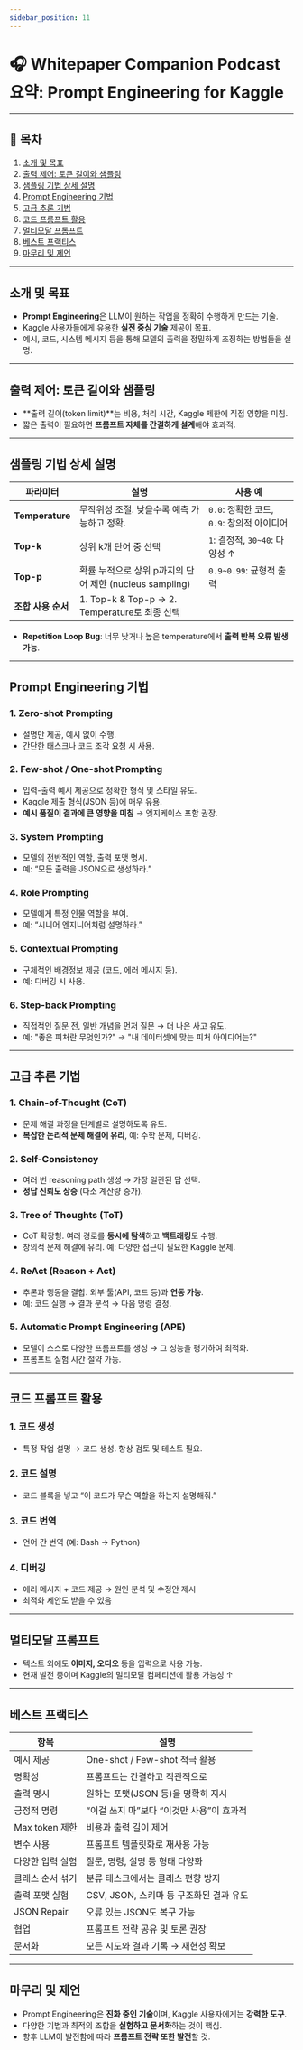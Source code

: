 ```yaml
---
sidebar_position: 11
---
```


# 🎧 Whitepaper Companion Podcast 요약: Prompt Engineering for Kaggle
---

## 📑 목차
1. [소개 및 목표](#소개-및-목표)
2. [출력 제어: 토큰 길이와 샘플링](#출력-제어-토큰-길이와-샘플링)
3. [샘플링 기법 상세 설명](#샘플링-기법-상세-설명)
4. [Prompt Engineering 기법](#prompt-engineering-기법)
5. [고급 추론 기법](#고급-추론-기법)
6. [코드 프롬프트 활용](#코드-프롬프트-활용)
7. [멀티모달 프롬프트](#멀티모달-프롬프트)
8. [베스트 프랙티스](#베스트-프랙티스)
9. [마무리 및 제언](#마무리-및-제언)

---

## 소개 및 목표

- **Prompt Engineering**은 LLM이 원하는 작업을 정확히 수행하게 만드는 기술.
- Kaggle 사용자들에게 유용한 **실전 중심 기술** 제공이 목표.
- 예시, 코드, 시스템 메시지 등을 통해 모델의 출력을 정밀하게 조정하는 방법들을 설명.

---

## 출력 제어: 토큰 길이와 샘플링

- **출력 길이(token limit)**는 비용, 처리 시간, Kaggle 제한에 직접 영향을 미침.
- 짧은 출력이 필요하면 **프롬프트 자체를 간결하게 설계**해야 효과적.

---

## 샘플링 기법 상세 설명

| 파라미터 | 설명 | 사용 예 |
|----------|------|---------|
| **Temperature** | 무작위성 조절. 낮을수록 예측 가능하고 정확. | `0.0`: 정확한 코드, `0.9`: 창의적 아이디어 |
| **Top-k** | 상위 k개 단어 중 선택 | `1`: 결정적, `30~40`: 다양성 ↑ |
| **Top-p** | 확률 누적으로 상위 p까지의 단어 제한 (nucleus sampling) | `0.9~0.99`: 균형적 출력 |
| **조합 사용 순서** | 1. Top-k & Top-p → 2. Temperature로 최종 선택 | |

- **Repetition Loop Bug**: 너무 낮거나 높은 temperature에서 **출력 반복 오류 발생 가능**.

---

## Prompt Engineering 기법

### 1. **Zero-shot Prompting**
- 설명만 제공, 예시 없이 수행.
- 간단한 태스크나 코드 조각 요청 시 사용.

### 2. **Few-shot / One-shot Prompting**
- 입력-출력 예시 제공으로 정확한 형식 및 스타일 유도.
- Kaggle 제출 형식(JSON 등)에 매우 유용.
- **예시 품질이 결과에 큰 영향을 미침** → 엣지케이스 포함 권장.

### 3. **System Prompting**
- 모델의 전반적인 역할, 출력 포맷 명시.
- 예: “모든 출력을 JSON으로 생성하라.”

### 4. **Role Prompting**
- 모델에게 특정 인물 역할을 부여.
- 예: “시니어 엔지니어처럼 설명하라.”

### 5. **Contextual Prompting**
- 구체적인 배경정보 제공 (코드, 에러 메시지 등).
- 예: 디버깅 시 사용.

### 6. **Step-back Prompting**
- 직접적인 질문 전, 일반 개념을 먼저 질문 → 더 나은 사고 유도.
- 예: "좋은 피처란 무엇인가?" → "내 데이터셋에 맞는 피처 아이디어는?"

---

## 고급 추론 기법

### 1. **Chain-of-Thought (CoT)**
- 문제 해결 과정을 단계별로 설명하도록 유도.
- **복잡한 논리적 문제 해결에 유리**, 예: 수학 문제, 디버깅.

### 2. **Self-Consistency**
- 여러 번 reasoning path 생성 → 가장 일관된 답 선택.
- **정답 신뢰도 상승** (다소 계산량 증가).

### 3. **Tree of Thoughts (ToT)**
- CoT 확장형. 여러 경로를 **동시에 탐색**하고 **백트래킹**도 수행.
- 창의적 문제 해결에 유리. 예: 다양한 접근이 필요한 Kaggle 문제.

### 4. **ReAct (Reason + Act)**
- 추론과 행동을 결합. 외부 툴(API, 코드 등)과 **연동 가능**.
- 예: 코드 실행 → 결과 분석 → 다음 명령 결정.

### 5. **Automatic Prompt Engineering (APE)**
- 모델이 스스로 다양한 프롬프트를 생성 → 그 성능을 평가하여 최적화.
- 프롬프트 실험 시간 절약 가능.

---

## 코드 프롬프트 활용

### 1. **코드 생성**
- 특정 작업 설명 → 코드 생성. 항상 검토 및 테스트 필요.

### 2. **코드 설명**
- 코드 블록을 넣고 “이 코드가 무슨 역할을 하는지 설명해줘.”

### 3. **코드 번역**
- 언어 간 번역 (예: Bash → Python)

### 4. **디버깅**
- 에러 메시지 + 코드 제공 → 원인 분석 및 수정안 제시
- 최적화 제안도 받을 수 있음

---

## 멀티모달 프롬프트

- 텍스트 외에도 **이미지, 오디오** 등을 입력으로 사용 가능.
- 현재 발전 중이며 Kaggle의 멀티모달 컴페티션에 활용 가능성 ↑

---

## 베스트 프랙티스

| 항목 | 설명 |
|------|------|
| 예시 제공 | One-shot / Few-shot 적극 활용 |
| 명확성 | 프롬프트는 간결하고 직관적으로 |
| 출력 명시 | 원하는 포맷(JSON 등)을 명확히 지시 |
| 긍정적 명령 | “이걸 쓰지 마”보다 “이것만 사용”이 효과적 |
| Max token 제한 | 비용과 출력 길이 제어 |
| 변수 사용 | 프롬프트 템플릿화로 재사용 가능 |
| 다양한 입력 실험 | 질문, 명령, 설명 등 형태 다양화 |
| 클래스 순서 섞기 | 분류 태스크에서는 클래스 편향 방지 |
| 출력 포맷 실험 | CSV, JSON, 스키마 등 구조화된 결과 유도 |
| JSON Repair | 오류 있는 JSON도 복구 가능 |
| 협업 | 프롬프트 전략 공유 및 토론 권장 |
| 문서화 | 모든 시도와 결과 기록 → 재현성 확보 |

---

## 마무리 및 제언

- Prompt Engineering은 **진화 중인 기술**이며, Kaggle 사용자에게는 **강력한 도구**.
- 다양한 기법과 최적의 조합을 **실험하고 문서화**하는 것이 핵심.
- 향후 LLM이 발전함에 따라 **프롬프트 전략 또한 발전**할 것.
